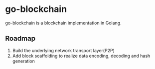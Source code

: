 # go-blockchain

go-blockchain is a blockchain implementation in Golang.

## Roadmap

1. Build the underlying network transport layer(P2P)
2. Add block scaffolding to realize data encoding, decoding and hash generation